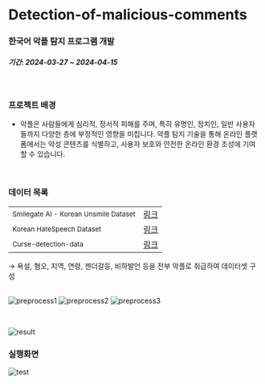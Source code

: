 # Detection-of-malicious-comments
### 한국어 악플 탐지 프로그램 개발

##### 기간: 2024-03-27 ~ 2024-04-15

<br>

### 프로젝트 배경
* 악플은 사람들에게 심리적, 정서적 피해를 주며, 특히 유명인, 정치인, 일반 사용자들까지 다양한 층에 부정적인 영향을 미칩니다.
악플 탐지 기술을 통해 온라인 플랫폼에서는 악성 콘텐츠를 식별하고, 사용자 보호와 안전한 온라인 환경 조성에 기여할 수 있습니다.

<br>

### 데이터 목록
<table>
  <tr>
    <td><small>Smilegate AI - Korean Unsmile Dataset</small></td>
    <td><a href="https://github.com/smilegate-ai/korean_unsmile_dataset">링크</a></td>
  </tr>
  <tr>
    <td><small>Korean HateSpeech Dataset</small></td>
    <td><a href="https://github.com/kocohub/korean-hate-speech">링크</a></td>
  </tr>
  <tr>
    <td><small>Curse-detection-data</small></td>
    <td><a href="https://github.com/2runo/Curse-detection-data">링크</a></td>
  </tr>
</table>
&rightarrow; 욕설, 혐오, 지역, 연령, 젠더갈등, 비하발언 등을 전부 악플로 취급하여 데이터셋 구성


<br>
<br>

![preprocess1](https://github.com/user-attachments/assets/2741483f-12e0-4f29-8f2e-1e6422b69734)
![preprocess2](https://github.com/user-attachments/assets/63cb81ad-209b-4c87-a741-b49e4dd92d50)
![preprocess3](https://github.com/user-attachments/assets/dc13fe3b-cd12-4a23-985f-ffda0fe402bb)

<br>


![result](https://github.com/user-attachments/assets/68e5dc19-3f1b-4795-98e6-7f0216215754)

### 실행화면
![test](https://github.com/user-attachments/assets/6ba18644-77db-47ce-858c-d824004569d6)
